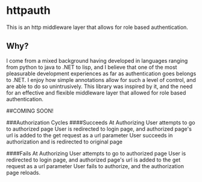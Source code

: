 
# httpauth
This is an http middleware layer that allows for role based authentication.

## Why?

I come from a mixed background having developed in languages ranging from python to java to .NET to lisp, and I believe that one of the most pleasurable development experiences as far as authentication goes belongs to .NET. I enjoy how simple annotations allow for such a level of control, and are able to do so unintrusively. This library was inspired by it, and the need for an effective and flexible middleware layer that allowed for role based authentication.

##COMING SOON!

###Authorization Cycles
####Succeeds At Authorizing
User attempts to go to authorized page
User is redirected to login page, and authorized page's url is added to the get request as a url parameter
User succeeds in authorization and is redirected to original page

####Fails At Authorizing
User attempts to go to authorized page
User is redirected to login page, and authorized page's url is added to the get request as a url parameter
User fails to authorize, and the authorization page reloads.